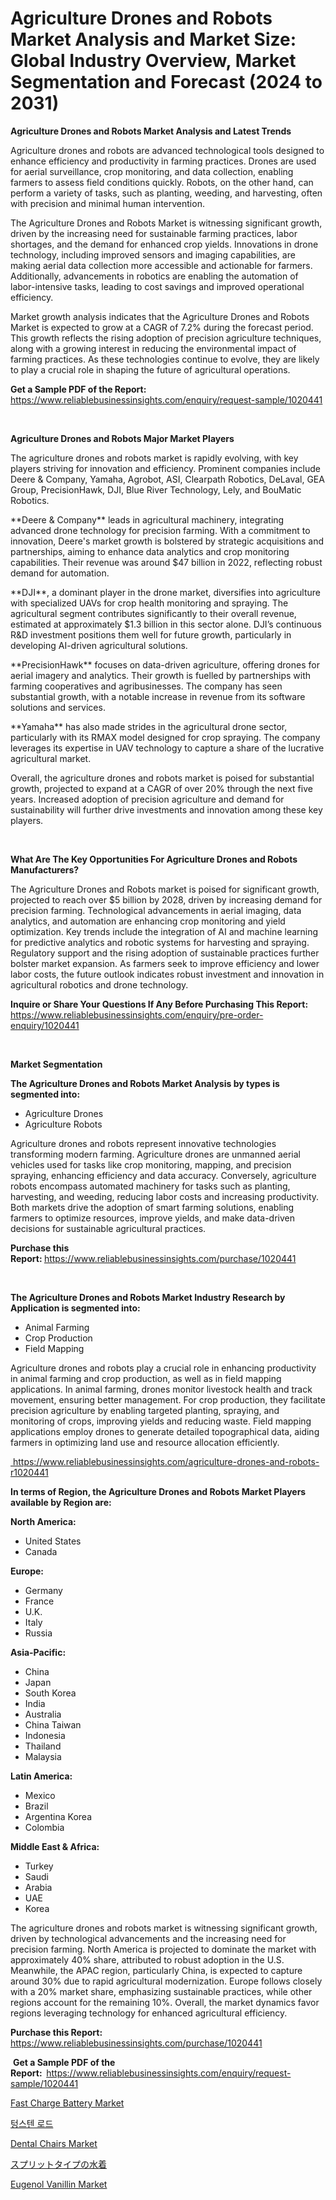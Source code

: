 <p><h1>Agriculture Drones and Robots Market Analysis and Market Size: Global Industry Overview, Market Segmentation and Forecast (2024 to 2031)</h1></p><p><strong>Agriculture Drones and Robots Market Analysis and Latest Trends</strong></p>
<p><p>Agriculture drones and robots are advanced technological tools designed to enhance efficiency and productivity in farming practices. Drones are used for aerial surveillance, crop monitoring, and data collection, enabling farmers to assess field conditions quickly. Robots, on the other hand, can perform a variety of tasks, such as planting, weeding, and harvesting, often with precision and minimal human intervention.</p><p>The Agriculture Drones and Robots Market is witnessing significant growth, driven by the increasing need for sustainable farming practices, labor shortages, and the demand for enhanced crop yields. Innovations in drone technology, including improved sensors and imaging capabilities, are making aerial data collection more accessible and actionable for farmers. Additionally, advancements in robotics are enabling the automation of labor-intensive tasks, leading to cost savings and improved operational efficiency.</p><p>Market growth analysis indicates that the Agriculture Drones and Robots Market is expected to grow at a CAGR of 7.2% during the forecast period. This growth reflects the rising adoption of precision agriculture techniques, along with a growing interest in reducing the environmental impact of farming practices. As these technologies continue to evolve, they are likely to play a crucial role in shaping the future of agricultural operations.</p></p>
<p><strong>Get a Sample PDF of the Report:&nbsp;</strong> <a href="https://www.reliablebusinessinsights.com/enquiry/request-sample/1020441">https://www.reliablebusinessinsights.com/enquiry/request-sample/1020441</a></p>
<p>&nbsp;</p>
<p><strong>Agriculture Drones and Robots Major Market Players</strong></p>
<p><p>The agriculture drones and robots market is rapidly evolving, with key players striving for innovation and efficiency. Prominent companies include Deere & Company, Yamaha, Agrobot, ASI, Clearpath Robotics, DeLaval, GEA Group, PrecisionHawk, DJI, Blue River Technology, Lely, and BouMatic Robotics.</p><p>**Deere & Company** leads in agricultural machinery, integrating advanced drone technology for precision farming. With a commitment to innovation, Deere's market growth is bolstered by strategic acquisitions and partnerships, aiming to enhance data analytics and crop monitoring capabilities. Their revenue was around $47 billion in 2022, reflecting robust demand for automation.</p><p>**DJI**, a dominant player in the drone market, diversifies into agriculture with specialized UAVs for crop health monitoring and spraying. The agricultural segment contributes significantly to their overall revenue, estimated at approximately $1.3 billion in this sector alone. DJI’s continuous R&D investment positions them well for future growth, particularly in developing AI-driven agricultural solutions.</p><p>**PrecisionHawk** focuses on data-driven agriculture, offering drones for aerial imagery and analytics. Their growth is fuelled by partnerships with farming cooperatives and agribusinesses. The company has seen substantial growth, with a notable increase in revenue from its software solutions and services.</p><p>**Yamaha** has also made strides in the agricultural drone sector, particularly with its RMAX model designed for crop spraying. The company leverages its expertise in UAV technology to capture a share of the lucrative agricultural market.</p><p>Overall, the agriculture drones and robots market is poised for substantial growth, projected to expand at a CAGR of over 20% through the next five years. Increased adoption of precision agriculture and demand for sustainability will further drive investments and innovation among these key players.</p></p>
<p>&nbsp;</p>
<p><strong>What Are The Key Opportunities For Agriculture Drones and Robots Manufacturers?</strong></p>
<p><p>The Agriculture Drones and Robots market is poised for significant growth, projected to reach over $5 billion by 2028, driven by increasing demand for precision farming. Technological advancements in aerial imaging, data analytics, and automation are enhancing crop monitoring and yield optimization. Key trends include the integration of AI and machine learning for predictive analytics and robotic systems for harvesting and spraying. Regulatory support and the rising adoption of sustainable practices further bolster market expansion. As farmers seek to improve efficiency and lower labor costs, the future outlook indicates robust investment and innovation in agricultural robotics and drone technology.</p></p>
<p><strong>Inquire or Share Your Questions If Any Before Purchasing This Report:</strong> <a href="https://www.reliablebusinessinsights.com/enquiry/pre-order-enquiry/1020441">https://www.reliablebusinessinsights.com/enquiry/pre-order-enquiry/1020441</a></p>
<p>&nbsp;</p>
<p><strong>Market Segmentation</strong></p>
<p><strong>The Agriculture Drones and Robots Market Analysis by types is segmented into:</strong></p>
<p><ul><li>Agriculture Drones</li><li>Agriculture Robots</li></ul></p>
<p><p>Agriculture drones and robots represent innovative technologies transforming modern farming. Agriculture drones are unmanned aerial vehicles used for tasks like crop monitoring, mapping, and precision spraying, enhancing efficiency and data accuracy. Conversely, agriculture robots encompass automated machinery for tasks such as planting, harvesting, and weeding, reducing labor costs and increasing productivity. Both markets drive the adoption of smart farming solutions, enabling farmers to optimize resources, improve yields, and make data-driven decisions for sustainable agricultural practices.</p></p>
<p><strong>Purchase this Report:&nbsp;</strong><a href="https://www.reliablebusinessinsights.com/purchase/1020441">https://www.reliablebusinessinsights.com/purchase/1020441</a></p>
<p>&nbsp;</p>
<p><strong>The Agriculture Drones and Robots Market Industry Research by Application is segmented into:</strong></p>
<p><ul><li>Animal Farming</li><li>Crop Production</li><li>Field Mapping</li></ul></p>
<p><p>Agriculture drones and robots play a crucial role in enhancing productivity in animal farming and crop production, as well as in field mapping applications. In animal farming, drones monitor livestock health and track movement, ensuring better management. For crop production, they facilitate precision agriculture by enabling targeted planting, spraying, and monitoring of crops, improving yields and reducing waste. Field mapping applications employ drones to generate detailed topographical data, aiding farmers in optimizing land use and resource allocation efficiently.</p></p>
<p><a href="https://www.reliablebusinessinsights.com/agriculture-drones-and-robots-r1020441">&nbsp;https://www.reliablebusinessinsights.com/agriculture-drones-and-robots-r1020441</a></p>
<p><strong>In terms of Region, the Agriculture Drones and Robots Market Players available by Region are:</strong></p>
<p>
    <p> <strong> North America: </strong>
        <ul>
            <li>United States</li>
            <li>Canada</li>
        </ul>
        </p> 
    <p> <strong> Europe: </strong>
        <ul>
            <li>Germany</li>
            <li>France</li>
            <li>U.K.</li>
            <li>Italy</li>
            <li>Russia</li>
        </ul>
        </p> 
    <p> <strong> Asia-Pacific: </strong>
        <ul>
            <li>China</li>
            <li>Japan</li>
            <li>South Korea</li>
            <li>India</li>
            <li>Australia</li>
            <li>China Taiwan</li>
            <li>Indonesia</li>
            <li>Thailand</li>
            <li>Malaysia</li>
        </ul>
        </p> 
    <p> <strong> Latin America: </strong>
        <ul>
            <li>Mexico</li>
            <li>Brazil</li>
            <li>Argentina Korea</li>
            <li>Colombia</li>
        </ul>
        </p> 
    <p> <strong> Middle East & Africa: </strong>
        <ul>
            <li>Turkey</li>
            <li>Saudi</li>
            <li>Arabia</li>
            <li>UAE</li>
            <li>Korea</li>
        </ul>
    </p>
    </p>
<p><p>The agriculture drones and robots market is witnessing significant growth, driven by technological advancements and the increasing need for precision farming. North America is projected to dominate the market with approximately 40% share, attributed to robust adoption in the U.S. Meanwhile, the APAC region, particularly China, is expected to capture around 30% due to rapid agricultural modernization. Europe follows closely with a 20% market share, emphasizing sustainable practices, while other regions account for the remaining 10%. Overall, the market dynamics favor regions leveraging technology for enhanced agricultural efficiency.</p></p>
<p><strong>Purchase this Report: </strong><a href="https://www.reliablebusinessinsights.com/purchase/1020441">https://www.reliablebusinessinsights.com/purchase/1020441</a></p>
<p>&nbsp;<strong>Get a Sample PDF of the Report:&nbsp;&nbsp;</strong><a href="https://www.reliablebusinessinsights.com/enquiry/request-sample/1020441">https://www.reliablebusinessinsights.com/enquiry/request-sample/1020441</a></p>
<p><strong></strong></p>
<p><p><a href="https://www.linkedin.com/pulse/fast-charge-battery-market-size-share-trends-analysis-cqhte?trackingId=UGCFW6W4SySTvMsyGcWdQg%3D%3D">Fast Charge Battery Market</a></p><p><a href="https://medium.com/@juliusgy6neace/%EC%84%B8%EA%B3%84-tungsten-rods-market-%EC%9D%80-2024%EC%97%90%EC%84%9C-2031%EB%A1%9C-%EC%97%B0%ED%8F%89%EA%B7%A0-%EC%A6%9D%EA%B0%80%EC%9C%A8%EC%9D%84-%EB%B3%B4%EC%9D%BC-%EA%B2%83%EC%9C%BC%EB%A1%9C-%EC%98%88%EC%83%81%EB%90%A9%EB%8B%88%EB%8B%A4-be67f6228de8">텅스텐 로드</a></p><p><a href="https://github.com/MariaWashington76/Market-Research-Report-List-1/blob/main/dental-chairs-market.md">Dental Chairs Market</a></p><p><a href="https://medium.com/@rosaleen41t7a/split-type-swimwear-market-%E3%81%AF-%E3%82%B3%E3%82%B9%E3%83%88%E7%AE%A1%E7%90%86%E3%81%A8%E5%8A%B9%E7%8E%87%E5%90%91%E4%B8%8A%E3%82%92%E5%84%AA%E5%85%88%E3%81%97%E3%81%BE%E3%81%99-%E3%81%95%E3%82%89%E3%81%AB-%E5%A0%B1%E5%91%8A%E6%9B%B8%E3%81%AF%E5%B8%82%E5%A0%B4%E3%81%AE%E9%9C%80%E8%A6%81%E9%9D%A2%E3%81%A8%E4%BE%9B%E7%B5%A6%E9%9D%A2%E3%81%AE%E4%B8%A1%E6%96%B9%E3%82%92%E3%82%AB%E3%83%90%E3%83%BC%E3%81%97%E3%81%A6%E3%81%84%E3%81%BE%E3%81%99-split-type-swimwear-fee6ad491575">スプリットタイプの水着</a></p><p><a href="https://issuu.com/reportprime-2/docs/eugenol-vanillin-market-size-2030.p_3b8790bca433b7">Eugenol Vanillin Market</a></p></p>